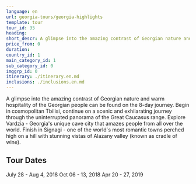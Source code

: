 ```yaml
---
language: en
url: georgia-tours/georgia-highlights
template: tour
tour_id: 35
heading: 
short_descr: A glimpse into the amazing contrast of Georgian nature and warm hospitality of the Georgian people can be found on the 8-day journey. Begin in cosmopolitan Tbilisi, continue on a scenic and
price_from: 0
duration: 
country_id: 1
main_category_id: 1
sub_category_id: 0
imggrp_id: 0
itinerary: ./itinerary.en.md
inclusions: ./inclusions.en.md
---
```

A glimpse into the amazing contrast of Georgian nature and warm hospitality of the
Georgian people can be found on the 8\-day journey. Begin in cosmopolitan Tbilisi,
continue on a scenic and exhilarating journey through the uninterrupted panorama
of the Great Caucasus range. Explore Vardzia \- Georgia's unique cave city that
amazes people from all over the world. Finish in Signagi \- one of the world\`s
most romantic towns perched high on a hill with stunning vistas of Alazany valley
(known as cradle of wine).

Tour Dates 
-----------


July 28 \- Aug 4, 2018
Oct 06 \- 13, 2018
Apr 20 \- 27, 2019
